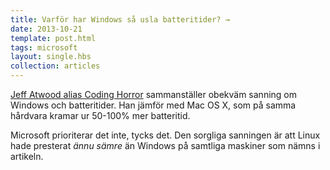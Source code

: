 ```yaml
---
title: Varför har Windows så usla batteritider? →
date: 2013-10-21
template: post.html
tags: microsoft
layout: single.hbs
collection: articles
---
```

[Jeff Atwood alias Coding Horror](http://www.codinghorror.com/blog/2013/10/why-does-windows-have-terrible-battery-life.html) sammanställer obekväm sanning om Windows och batteritider. Han jämför med Mac OS X, som på samma hårdvara kramar ur 50-100% mer batteritid.

Microsoft prioriterar det inte, tycks det. Den sorgliga sanningen är att Linux hade presterat *ännu sämre* än Windows på samtliga maskiner som nämns i artikeln.